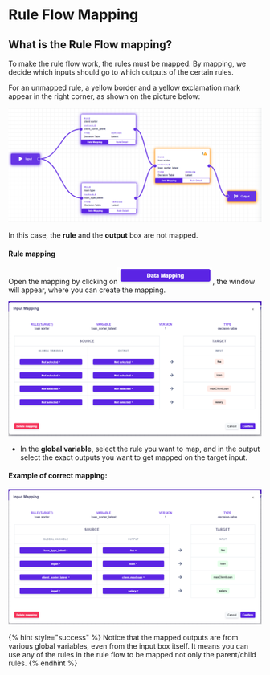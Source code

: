 # Rule Flow Mapping

## What is the Rule Flow mapping?

To make the rule flow work, the rules must be mapped. By mapping, we decide which inputs should go to which outputs of the certain rules.

For an unmapped rule, a yellow border and a yellow exclamation mark appear in the right corner, as shown on the picture below:

![](<../.gitbook/assets/unmapped (1).PNG>)

In this case, the **rule** and the **output** box are not mapped.

#### Rule mapping

Open the mapping by clicking on![](../.gitbook/assets/dataMapping.PNG), the window will appear, where you can create the mapping.

![](../.gitbook/assets/mapping.PNG)

* In the **global variable**, select the rule you want to map, and in the output select the exact outputs you want to get mapped on the target input.

#### Example of correct mapping:

![](../.gitbook/assets/correctMapping.PNG)

{% hint style="success" %}
Notice that the mapped outputs are from various global variables, even from the input box itself. It means you can use any of the rules in the rule flow to be mapped not only the parent/child rules.
{% endhint %}
